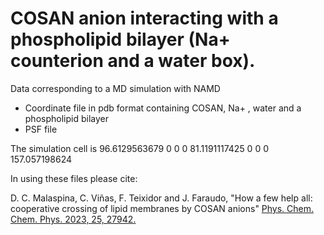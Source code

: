 # COSAN anion interacting with a phospholipid bilayer (Na+ counterion and a water box). 

Data corresponding to a MD simulation with NAMD

- Coordinate file in pdb format containing COSAN, Na+ , water and a phospholipid bilayer
- PSF file

The simulation cell is 96.6129563679 0 0 0 81.1191117425 0 0 0 157.057198624 

In using these files please cite:

D. C. Malaspina, C. Viñas, F. Teixidor and J. Faraudo, "How a few help all: cooperative crossing of lipid membranes by COSAN anions" [Phys. Chem. Chem. Phys. 2023, 25, 27942.](https://pubs.rsc.org/en/content/articlelanding/2023/cp/d3cp03614f)
